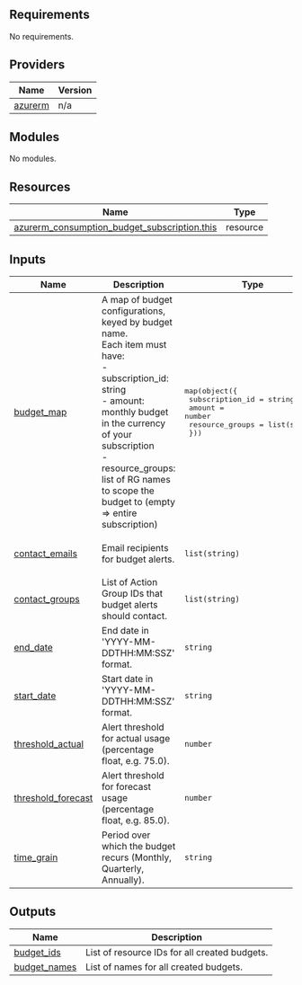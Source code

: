 <!-- BEGIN_TF_DOCS -->

## Requirements

No requirements.

## Providers

| Name                                                         | Version |
| ------------------------------------------------------------ | ------- |
| <a name="provider_azurerm"></a> [azurerm](#provider_azurerm) | n/a     |

## Modules

No modules.

## Resources

| Name                                                                                                                                                            | Type     |
| --------------------------------------------------------------------------------------------------------------------------------------------------------------- | -------- |
| [azurerm_consumption_budget_subscription.this](https://registry.terraform.io/providers/hashicorp/azurerm/latest/docs/resources/consumption_budget_subscription) | resource |

## Inputs

| Name                                                                                    | Description                                                                                                                                                                                                                                                                     | Type                                                                                                                    | Default                                         | Required |
| --------------------------------------------------------------------------------------- | ------------------------------------------------------------------------------------------------------------------------------------------------------------------------------------------------------------------------------------------------------------------------------- | ----------------------------------------------------------------------------------------------------------------------- | ----------------------------------------------- | :------: |
| <a name="input_budget_map"></a> [budget_map](#input_budget_map)                         | A map of budget configurations, keyed by budget name.<br/>Each item must have:<br/> - subscription_id: string<br/> - amount: monthly budget in the currency of your subscription<br/> - resource_groups: list of RG names to scope the budget to (empty => entire subscription) | <pre>map(object({<br/> subscription_id = string<br/> amount = number<br/> resource_groups = list(string)<br/> }))</pre> | `{}`                                            |    no    |
| <a name="input_contact_emails"></a> [contact_emails](#input_contact_emails)             | Email recipients for budget alerts.                                                                                                                                                                                                                                             | `list(string)`                                                                                                          | <pre>[<br/> "ALZ4LS@justice.gov.uk"<br/>]</pre> |    no    |
| <a name="input_contact_groups"></a> [contact_groups](#input_contact_groups)             | List of Action Group IDs that budget alerts should contact.                                                                                                                                                                                                                     | `list(string)`                                                                                                          | `[]`                                            |    no    |
| <a name="input_end_date"></a> [end_date](#input_end_date)                               | End date in 'YYYY-MM-DDTHH:MM:SSZ' format.                                                                                                                                                                                                                                      | `string`                                                                                                                | `"2026-03-31T00:00:00Z"`                        |    no    |
| <a name="input_start_date"></a> [start_date](#input_start_date)                         | Start date in 'YYYY-MM-DDTHH:MM:SSZ' format.                                                                                                                                                                                                                                    | `string`                                                                                                                | `"2025-04-01T00:00:00Z"`                        |    no    |
| <a name="input_threshold_actual"></a> [threshold_actual](#input_threshold_actual)       | Alert threshold for actual usage (percentage float, e.g. 75.0).                                                                                                                                                                                                                 | `number`                                                                                                                | `75`                                            |    no    |
| <a name="input_threshold_forecast"></a> [threshold_forecast](#input_threshold_forecast) | Alert threshold for forecast usage (percentage float, e.g. 85.0).                                                                                                                                                                                                               | `number`                                                                                                                | `85`                                            |    no    |
| <a name="input_time_grain"></a> [time_grain](#input_time_grain)                         | Period over which the budget recurs (Monthly, Quarterly, Annually).                                                                                                                                                                                                             | `string`                                                                                                                | `"Monthly"`                                     |    no    |

## Outputs

| Name                                                                    | Description                                   |
| ----------------------------------------------------------------------- | --------------------------------------------- |
| <a name="output_budget_ids"></a> [budget_ids](#output_budget_ids)       | List of resource IDs for all created budgets. |
| <a name="output_budget_names"></a> [budget_names](#output_budget_names) | List of names for all created budgets.        |

<!-- END_TF_DOCS -->
